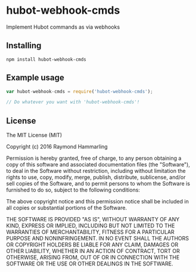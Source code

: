 # hubot-webhook-cmds
Implement Hubot commands as via webhooks

## Installing
`npm install hubot-webhook-cmds`

## Example usage
```js
var hubot-webhook-cmds = require('hubot-webhook-cmds');

// Do whatever you want with 'hubot-webhook-cmds'!
```
    
## License
The MIT License (MIT)

Copyright (c) 2016 Raymond Hammarling

Permission is hereby granted, free of charge, to any person obtaining a copy of this software and associated documentation files (the "Software"), to deal in the Software without restriction, including without limitation the rights to use, copy, modify, merge, publish, distribute, sublicense, and/or sell copies of the Software, and to permit persons to whom the Software is furnished to do so, subject to the following conditions:

The above copyright notice and this permission notice shall be included in all copies or substantial portions of the Software.

THE SOFTWARE IS PROVIDED "AS IS", WITHOUT WARRANTY OF ANY KIND, EXPRESS OR IMPLIED, INCLUDING BUT NOT LIMITED TO THE WARRANTIES OF MERCHANTABILITY, FITNESS FOR A PARTICULAR PURPOSE AND NONINFRINGEMENT. IN NO EVENT SHALL THE AUTHORS OR COPYRIGHT HOLDERS BE LIABLE FOR ANY CLAIM, DAMAGES OR OTHER LIABILITY, WHETHER IN AN ACTION OF CONTRACT, TORT OR OTHERWISE, ARISING FROM, OUT OF OR IN CONNECTION WITH THE SOFTWARE OR THE USE OR OTHER DEALINGS IN THE SOFTWARE.
